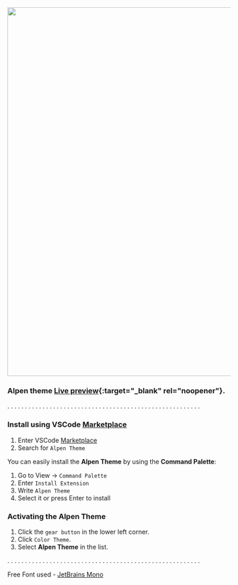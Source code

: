 <img width="830px" src="https://vscodethemes.com/e/yoko-luxelego.alpen/alpen.svg?language=javascript">

 ### Alpen theme [Live preview](https://vscodethemes.com/e/yoko-luxelego.alpen/alpen?language=javascript){:target="_blank" rel="noopener"}.

. . . . . . . . . . . . . . . . . . . . . . . . . . . . . . . . . . . . . . . . . . . . . . . . . . . . . . . 

### Install using VSCode [Marketplace](https://marketplace.visualstudio.com/items?itemName=Yoko-Luxelego.alpen)

1. Enter VSCode [Marketplace](https://marketplace.visualstudio.com/items?itemName=Yoko-Luxelego.alpen)
2. Search for `Alpen Theme`

You can easily install the **Alpen Theme** by using the **Command Palette**:

1. Go to View -> `Command Palette`
2. Enter `Install Extension`
3. Write `Alpen Theme`
4. Select it or press Enter to install

### Activating the Alpen Theme

1. Click the `gear button` in the lower left corner.
2. Click `Color Theme`.
3. Select **Alpen Theme** in the list.

. . . . . . . . . . . . . . . . . . . . . . . . . . . . . . . . . . . . . . . . . . . . . . . . . . . . . . .

Free Font used - [JetBrains Mono](https://www.jetbrains.com/lp/mono/)
